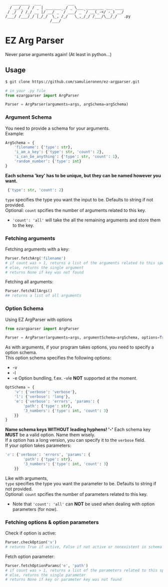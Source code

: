 ```
   ________  ___            ___                      
  / __/_  / / _ | _______ _/ _ \___ ________ ___ ____
 / _/  / /_/ __ |/ __/ _ `/ ___/ _ `/ __(_-</ -_) __/
/___/ /___/_/ |_/_/  \_, /_/   \_,_/_/ /___/\__/_/   .py
                    /___/                            
```

# EZ Arg Parser
Never parse arguments again! (At least in python...)<br>

## Usage
```bash
$ git clone https://github.com/samulieronen/ez-argparser.git
```
```python
# in your .py file
from ezargparser import ArgParser

Parser = ArgParser(arguments=args, argSchema=argSchema)
```

### Argument Schema
You need to provide a schema for your arguments.<br>
Example:
```python
ArgSchema = {
	'filename': {'type': str},
	'i_am_a_key': {'type': str, 'count': 2},
	'i_can_be_anything': {'type': str, 'count': 1},
	'random_number': {'type': int}
}
```
__Each schema 'key' has to be unique, but they can be named however you want.__
```python
 {'type': str, 'count': 2}
```
`type` specifies the type you want the input to be. Defaults to string if not provided.<br>
Optional: `count` spcifies the number of arguments related to this key.<br>
* `'count': 'all'` will take the all the remaining arguments and store them to the key.

### Fetching arguments
Fetching arguments with a key:
```python
Parser.fetchArg('filename')
# if count was > 1, returns a list of the arguments related to this specific key.
# else, returns the single argument
# returns None if key was not found
```
Fetching all arguments:
```python
Parser.fetchAllArgs()
## returns a list of all arguments
```

### Option Schema
Using EZ ArgParser with options
```python
from ezargparser import ArgParser

Parser = ArgParser(arguments=args, argumentSchema=argSchema, options=True, optionSchema=optSchema)
```
As with arguments, if your program takes options, you need to specify a option schema.<br>
This option schema specifies the following options:
* -v
* -l
* -e
Option bundling, f.ex. -vle __NOT__ supported at the moment.

```python
OptSchema = {
	'v': {'verbose': 'verbose'},
	'l': {'verbose': 'long'},
	'e': {'verbose': 'errors', 'params': {
		'path': {'type': str},
		'3_numbers': {'type': int, 'count': 3}
	}}
}
```
__Name schema keys WITHOUT leading hyphens! '-'__
Each schema key __MUST__ be a valid option. Name them wisely.<br>
If a option has a long version, you can specify it to the `verbose` field.<br>
If your option takes parameters:
```python
'e': {'verbose': 'errors', 'params': {
		'path': {'type': str},
		'3_numbers': {'type': int, 'count': 3}
	}}
```
Like with arguments,<br>
`type` specifies the type you want the parameter to be. Defaults to string if not provided.<br>
Optional: `count` spcifies the number of parameters related to this key.<br>
* Note that `'count': 'all'` can __NOT__ be used when dealing with option parameters (for now).

### Fetching options & option parameters
Check if option is active:
```python
Parser.checkOption('v')
# returns True if active, False if not active or nonexistent in schema
```
Fetch option parameter:
```python
Parser.fetchOptionParams('e', 'path')
# if count was > 1, returns a list of the parameters related to this specific key.
# else, returns the single parameter
# returns None if key or parameter key was not found
```
